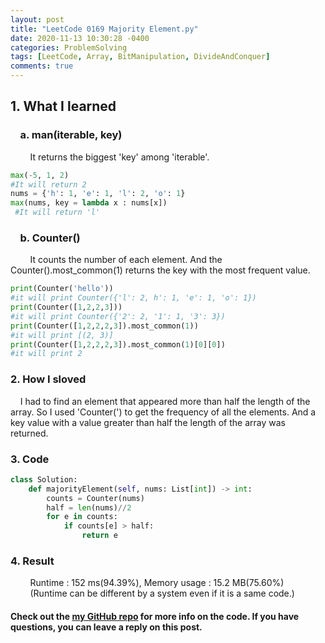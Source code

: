```yaml
---
layout: post
title: "LeetCode 0169 Majority Element.py"
date: 2020-11-13 10:30:28 -0400
categories: ProblemSolving
tags: [LeetCode, Array, BitManipulation, DivideAndConquer]
comments: true
---
```


## 1. What I learned
### &nbsp;&nbsp;&nbsp;&nbsp;a. man(iterable, key)
&nbsp;&nbsp;&nbsp;&nbsp;&nbsp;&nbsp;&nbsp;&nbsp;It returns the biggest 'key' among 'iterable'.
```python
max(-5, 1, 2)
#It will return 2
nums = {'h': 1, 'e': 1, 'l': 2, 'o': 1}
max(nums, key = lambda x : nums[x])
 #It will return 'l'
```
### &nbsp;&nbsp;&nbsp;&nbsp;b. Counter()
&nbsp;&nbsp;&nbsp;&nbsp;&nbsp;&nbsp;&nbsp;&nbsp;It counts the number of each element. And the Counter().most_common(1) returns the key with the most frequent value.
```python
print(Counter('hello'))
#it will print Counter({'l': 2, h': 1, 'e': 1, 'o': 1})
print(Counter([1,2,2,3]))
#it will print Counter({'2': 2, '1': 1, '3': 3})
print(Counter([1,2,2,2,3]).most_common(1))
#it will print [(2, 3)]
print(Counter([1,2,2,2,3]).most_common(1)[0][0])
#it will print 2
```

### 2. How I sloved
&nbsp;&nbsp;&nbsp;&nbsp;I had to find an element that appeared more than half the length of the array. So I used 'Counter(') to get the frequency of all the elements. And a key value with a value greater than half the length of the array was returned.

### 3. Code
```python
class Solution:
    def majorityElement(self, nums: List[int]) -> int:
        counts = Counter(nums)
        half = len(nums)//2
        for e in counts:
            if counts[e] > half:
                return e
```

### 4. Result
&nbsp;&nbsp;&nbsp;&nbsp;&nbsp;&nbsp;&nbsp;&nbsp;Runtime : 152 ms(94.39%), Memory usage : 15.2 MB(75.60%)  
&nbsp;&nbsp;&nbsp;&nbsp;&nbsp;&nbsp;&nbsp;&nbsp;(Runtime can be different by a system even if it is a same code.)

#### Check out the [my GitHub repo][hyuk-gh] for more info on the code. If you have questions, you can leave a reply on this post.
[hyuk-gh]:   https://github.com/dlgur1994/StudyAlgorithms
